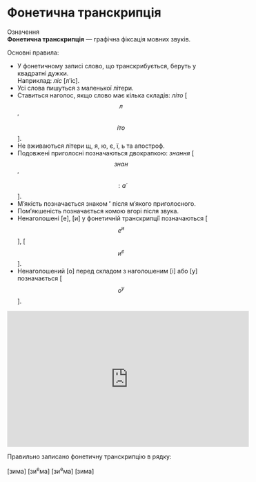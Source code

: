 # Фонетична транскрипція

<div class="eoz-wrap">
<span class="eoz">Означення</span>
<div class="eoz-text">
<b>Фонетична транскрипцiя</b> — графiчна фiксацiя мовних звукiв.
</div>
</div>


Основнi правила:
* У фонетичному записi слово, що транскрибується, беруть у квадратнi дужки.<br/>Наприклад: *лiс* [л′iс].
* Усi слова пишуться з маленької лiтери.
* Ставиться наголос, якщо слово має кiлька складiв: *лiто* [$$л$$′$$\acute{і}то$$].
* Не вживаються лiтери <span class="p1">щ, я, ю, є, ї, ь</span> та апостроф.
* Подовженi приголоснi позначаються двокрапкою: *знання* [$$знан$$′$$:\acute{а}$$].
* М’якiсть позначається знаком <b>′</b> пiсля м’якого приголосного.
* Пом’якшенiсть позначається комою вгорi пiсля звука.
* Ненаголошенi [<span class="p1">е</span>], [<span class="p1">и</span>] у фонетичнiй транскрипцiї позначаються
[<span class="p1">$$е^и$$</span>], [<span class="p1">$$и^e$$</span>].
* Ненаголошений [<span class="p1">о</span>] перед складом з наголошеним [<span class="p1">i</span>] або [<span class="p1">у</span>] позначається [<span class="p1">$$о^у$$</span>].

<div class="fluidMedia">
<iframe align="center" width="560" height="315" src="https://www.youtube.com/embed/UDRZNNRxGQs" frameborder="0" allowfullscreen></iframe>
</div>
<div class="popup">
</div>

<quiz correctLabel="correct" incorrectLabel="incorrect" checkLabel="check">
    <question text="">
        <p>Правильно записано фонетичну транскрипцію в рядку:</p>
        <answer>[зима]</answer>
        <answer>[зи<sup>е</sup>ма]</answer>
        <answer correct>[зи<sup>е</sup>ма́]</answer>
        <answer>[зима́]</answer>
    </question>
</quiz>
